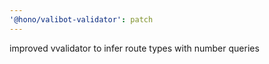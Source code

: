 ```yaml
---
'@hono/valibot-validator': patch
---
```


improved vvalidator to infer route types with number queries
